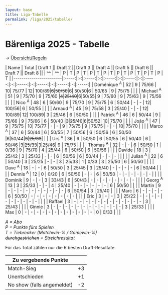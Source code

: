 ```yaml
---
layout: base
title: Liga-Tabelle
permalink: /liga/2025/tabelle/
---
```


# Bärenliga 2025 - Tabelle

→ [Übersicht/Regeln](/liga/uebersicht)

| Name                   | Total | Draft 1   || Draft 2  || Draft 3  || Draft 4  || Draft 5  || Draft 6  || Draft 7  || Draft 8 ||
| ^^                     | ^^    | P | T     | P | T     | P | T     | P | T     | P | T     | P | T     | P | T     | P | T     |
|------------------------|:-----:|:-:|:-----:|:-:|:-----:|:-:|:-----:|:-:|:-----:|:-:|:-----:|:-:|:-----:|:-:|:-----:|:-:|:-----:|
| Doménique <sup>A</sup> | 52    | 9 | 75/66 | 10| 75/77 | 12| 100/89|~~6~~|~~50/50~~|6| 50/50|6 | 50/65 | 9 | 75/75 |   |       |
| Michael <sup>A</sup>   | 51    | 9 | 75/70 | 9 | 75/60 |~~4~~|~~25/40~~|6|50/55| 9 | 75/60 | 9 | 75/63 | 9 | 75/56 |   |       |
| Nico <sup>A</sup>      | 48    | 6 | 50/60 | 9 | 75/70 | 9 | 75/75 | 6 | 50/44 | - | -     | 12| 100/56| 6 | 50/55 |   |       |
| Arnaud <sup>A</sup>    | 45    | 9 | 75/58 | 3 | 25/40 | - | -     | 12| 100/89| 12| 100/89| 3 | 25/46 | 6 | 50/50 |   |       |
| Patrick <sup>A</sup>   | 46    | 6 | 50/44 | 9 | 75/66 | 9 | 75/66 | 6 | 50/40 |~~3~~|~~25/40~~|6|50/52| 10| 75/70 |   |       |
| João <sup>A</sup>      | 47    | 9 | 75/75 | 10| 75/77 | - | -     | 9 | 75/75 | 9 | 75/75 | - | -     | 10| 75/70 |   |       |
| Marco <sup>A</sup>     | 37    | 6 | 50/44 | 6 | 50/55 | 7 | 50/56 | 6 | 50/56 | 6 | 50/50 |6|50/44|~~3~~|~~25/33~~|   |       |
| Urs <sup>A</sup>       | 36    | 6 | 50/50 | 6 | 50/55 | 6 | 50/40 | 6 | 50/46 |~~3~~|~~25/33~~|3|25/46| 9 | 75/75 |   |       |
| Thomas <sup>A</sup>    | 32    | - | -     | 6 | 50/50 | 1 | 0/36  | 9 | 75/70 | 4 | 25/44 | 6 | 50/50 | 6 | 50/56 |   |       |
| Davide                 | 18    | 3 | 25/42 | 3 | 25/33 | - | -     | 6 | 50/56 | 6 | 50/44 | - | -     | - |       |   |       |
| Julian <sup>A</sup>    | 22    | 6 | 50/40 | 3 | 25/25 | - | -     | 3 | 25/33 | 1 | 0/33  | 3 | 25/50 | 6 | 50/50 |   |       |
| Dave <sup>A</sup>      | 18    | - | -     | 6 | 50/50 | 3 | 25/45 | 3 | 25/40 | - | -     | - | -     | 6 | 50/44 |   |       |
| Dennis <sup>A</sup>    | 12    | 0 | 0/20  | 6 | 50/50 | - | -     | 6 | 50/50 | - | -     | - | -     | - | -     |   |       |
| Dominik                | 9     | - | -     | 3 | 33/43 | 6 | 50/43 | - | -     | - | -     | - | -     | - | -     |   |       |
| Georg <sup>A</sup>     | 13    | 3 | 25/33 | - | -     | 4 | 25/40 | - | -     | - | -     | - | -     | 6 | 50/50 |   |       |
| Martin                 | 9     | - | -     | - | -     | - | -     | - | -     | - | -     | 6 | 50/54 | 3 | 25/40 |   |       |
| Marc                   | 6     | - | -     | - | -     | 6 | 50/50 | - | -     | - | -     | - | -     | - | -     |   |       |
| Eric                   | 3     | - | -     | 3 | 25/22 | - | -     | - | -     | - | -     | - | -     | - | -     |   |       |
| Raffael                | 3     | - | -     | - | -     | - | -     | - | -     | - | -     | - | -     | 3 | 25/43 |   |       |
| Ginnie                 | 3     | - | -     | - | -     | - | -     | - | -     | - | -     | - | -     | 3 | 25/33 |   |       |
| Max                    | 0     | - | -     | - | -     | - | -     | - | -     | - | -     | - | -     | 0 | 0/33  |   |       |

_A = Abo_\
_P = Punkte fürs Spielen_\
_T = Tiebreaker (Matchwin-% / Gamewin-%)_\
_~~durchgestrichen~~ = Streichresultat_

Für das Total zählen nur die 6 besten Draft-Resultate.

| Zu vergebende Punkte       ||
|----------------------------|----|
| Match-Sieg                 | +3 |
| Unentschieden              | +1 |
| No show (falls angemeldet) | -2 |
